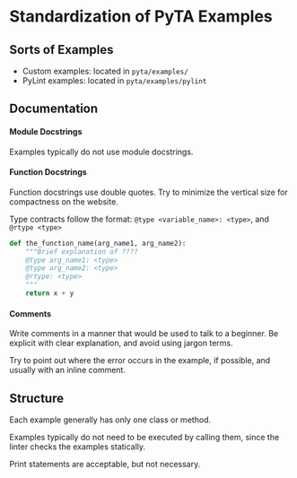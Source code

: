 # Standardization of PyTA Examples

## Sorts of Examples

* Custom examples: located in `pyta/examples/`
* PyLint examples: located in `pyta/examples/pylint`

## Documentation

#### Module Docstrings

Examples typically do not use module docstrings.


#### Function Docstrings

Function docstrings use double quotes. Try to minimize the vertical size for
compactness on the website.

Type contracts follow the format: `@type <variable_name>: <type>`, and 
`@rtype <type>`

```python
def the_function_name(arg_name1, arg_name2):
    """Brief explanation of ????
    @type arg_name1: <type>
    @type arg_name2: <type>
    @rtype: <type>
    """
    return x + y
```


#### Comments

Write comments in a manner that would be used to talk to a beginner. Be explicit
with clear explanation, and avoid using jargon terms.

Try to point out where the error occurs in the example, if possible, and usually
with an inline comment.


## Structure

Each example generally has only one class or method.

Examples typically do not need to be executed by calling them, since the
linter checks the examples statically. 

Print statements are acceptable, but not necessary.

